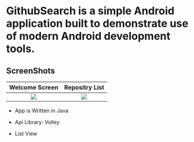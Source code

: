 # GithubSearch is a simple Android application built to demonstrate use of modern Android development tools.
## ScreenShots

Welcome Screen             |  Repositry List
:-------------------------:|:-------------------------:
![](https://user-images.githubusercontent.com/64933042/204058189-600432b7-8e22-4727-922c-716033a3b05d.png)  |  ![](https://user-images.githubusercontent.com/64933042/204058198-18b07044-b566-403d-8e50-79d5c294d7fa.png) |

- App is Written in Java
* Api Library: Volley
+ List View

